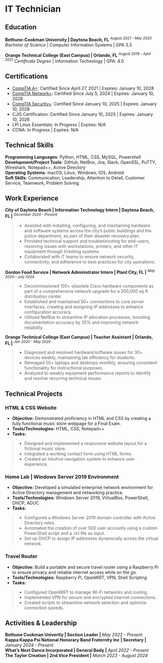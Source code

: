 # IT Technician

## Education
**Bethune-Cookman University | Daytona Beach, FL** <sup>_August 2021 - May 2025_</sup> 
_Bachelor of Science_ | Computer Information Systems | GPA 3.3

**Orange Technical College (East Campus) | Orlando, FL** <sup>_August 2019 - April 2021_</sup>
_Certificate Degree_ | Information Technology | GPA: 4.0

## Certifications
* [CompTIA A+](https://www.credly.com/earner/earned/badge/60ac2b04-2474-48c2-a9f9-78090cee9b80): Certified Since April 27, 2021 | Expires: January 10, 2028
* [CompTIA Network+](https://www.credly.com/badges/2ab760be-22e9-4db5-afab-d26d41baee5b): Certified Since July 5, 2024 | Expires: January 10, 2028
* [CompTIA Security+](https://www.credly.com/earner/earned/badge/3992e779-00ef-42a6-8c32-23857a446f39): Certified Since January 10, 2025  | Expires: January 10, 2028
* CJIS Certification: Certified Since January 10, 2025 | Expires: January 10, 2026
* LPI Linux Essentials: _In Progress_  | Expires: N/A
* CCNA: _In Progress_  | Expires: N/A

## Technical Skills
**Programming Languages**: Python, HTML, CSS, MySQL, Powershell </br> **Development/Project Tools**: GitHub, NetBox, Jira, Slack, OpenSSL, PuTTY, Wireshark, Notepad++, Active Directory </br> **Operating Systems**: macOS, Linux, Windows,  IOS, Android </br> **Soft Skills**: Communication, Leadership, Attention to Detail, Customer Service, Teamwork, Problem Solving </br>

## Work Experience
**City of Daytona Beach | Information Technology Intern | Daytona Beach, FL |** <sup>_December 2024 - Present_</sup>
> * Assisted with installing, configuring, and maintaining hardware and software systems across the city’s public buildings and the police department, as part of their disaster recovery plan.
> * Provided technical support and troubleshooting for end-users, resolving issues with workstations, printers, and other IT equipment through ticketing systems.
> * Collaborated with IT teams to ensure network security, connectivity, and adherence to best practices for city operations.

**Gordon Food Service |  Network Administrator Intern | Plant City, FL |** <sup>_May 2024 - July 2024_</sup>
> * Decommissioned 100+ obsolete Cisco hardware components as part of a comprehensive network upgrade for a 500,000 sq ft distribution center.
> * Established and maintained 50+ connections to core server interfaces, creating and assigning IP addresses to enhance configuration accuracy.
> * Utilized NetBox to streamline IP allocation processes, boosting documentation accuracy by 35% and improving network reliability.

**Orange Technical College (East Campus) | Teacher Assistant | Orlando, FL |** <sup>_Jan 2020 - May 2020_</sup>
> * Diagnosed and resolved hardware/software issues for 30+ devices weekly, maintaining lab efficiency for students.
> * Reimaged 50+ laptops and desktops monthly, ensuring consistent functionality for instructional purposes.
> * Analyzed bi-weekly equipment performance reports to identify and resolve recurring technical issues.

## Technical Projects
### HTML & CSS Website
* **Objective:** Demonstrated proficiency in HTML and CSS by creating a fully functional music store webpage for a Final Exam.
* **Tools/Technologies:** HTML, CSS, Notepad++
* **Tasks:**
> - Designed and implemented a responsive website layout for a fictional music store.
> - Integrated a working contact form using HTML forms.
> - Created an intuitive navigation system to enhance user experience.

### Home Lab | Windows Server 2019 Environment
* **Objective:** Developed a simulated enterprise network environment for Active Directory management and networking practice.
* **Tools/Technologies:** Windows Server 2019, VirtualBox, PowerShell, DHCP, ADUC
* **Tasks:**
> - Configured a Windows Server 2019 domain controller with Active Directory roles.
> - Automated the creation of over 500 user accounts using a custom PowerShell script and a .txt file as input.
> - Set up DHCP to assign IP addresses dynamically across the virtual network.

### Travel Router
* **Objective:** Build a portable and secure travel router using a Raspberry Pi to ensure privacy and reliable internet access while on the go.
* **Tools/Technologies:** Raspberry Pi, OpenWRT, VPN, Shell Scripting 
* **Tasks:**
> - Configured OpenWRT to manage Wi-Fi networks and routing.
> - Implemented VPN for secure and encrypted internet connections.
> - Created scripts to streamline network selection and optimize connection speeds.

## Activities & Leadership
**Bethune Cookman Univerity | Section Leader |** _May 2022 - Present_</br> 
**Kappa Kappa Psi National Honorary Band Fraternity Inc | Secretary |** _January 2024 - Present_</br>
**What’s Next Dance Incorporated | General Body |** _April 2022 - Present_</br>
**The Taylor Creation | 2nd Vice President |** _March 2023 - August 2024_</br>



